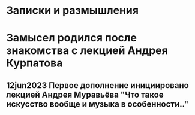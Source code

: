 # Записки и размышления
# Замысел родился после знакомства с лекцией Андрея Курпатова
## 12jun2023 Первое дополнение инициировано лекцией Андрея Муравьёва "Что такое искусство вообще и музыка в особенности.."

